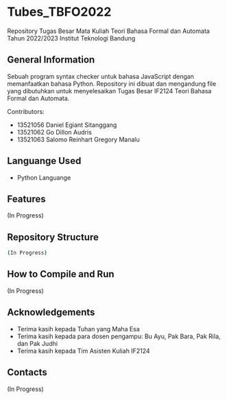 # Tubes_TBFO2022
Repository Tugas Besar Mata Kuliah Teori Bahasa Formal dan Automata Tahun 2022/2023
Institut Teknologi Bandung

## General Information
Sebuah program syntax checker untuk bahasa JavaScript dengan memanfaatkan bahasa Python. Repository ini dibuat dan mengandung file yang dibutuhkan untuk menyelesaikan Tugas Besar IF2124 Teori Bahasa Formal dan Automata.

Contributors: 
- 13521056 Daniel Egiant Sitanggang
- 13521062 Go Dillon Audris
- 13521063 Salomo Reinhart Gregory Manalu

## Languange Used
- Python Languange

## Features
(In Progress)

## Repository Structure
```bash
(In Progress)
```

## How to Compile and Run
(In Progress)


## Acknowledgements
- Terima kasih kepada Tuhan yang Maha Esa
- Terima kasih kepada para dosen pengampu: Bu Ayu, Pak Bara, Pak Rila, dan Pak Judhi
- Terima kasih kepada Tim Asisten Kuliah IF2124

## Contacts
(In Progress)